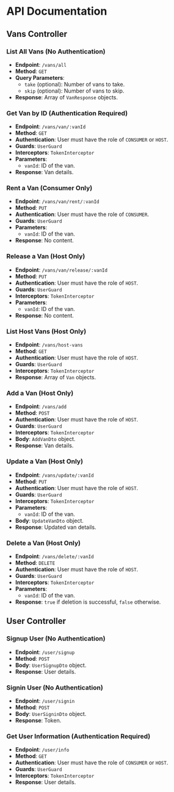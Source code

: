# API Documentation

## Vans Controller

### List All Vans (No Authentication)

- **Endpoint**: `/vans/all`
- **Method**: `GET`
- **Query Parameters**:
  - `take` (optional): Number of vans to take.
  - `skip` (optional): Number of vans to skip.
- **Response**: Array of `VanResponse` objects.

### Get Van by ID (Authentication Required)

- **Endpoint**: `/vans/van/:vanId`
- **Method**: `GET`
- **Authentication**: User must have the role of `CONSUMER` or `HOST`.
- **Guards**: `UserGuard`
- **Interceptors**: `TokenInterceptor`
- **Parameters**:
  - `vanId`: ID of the van.
- **Response**: Van details.

### Rent a Van (Consumer Only)

- **Endpoint**: `/vans/van/rent/:vanId`
- **Method**: `PUT`
- **Authentication**: User must have the role of `CONSUMER`.
- **Guards**: `UserGuard`
- **Parameters**:
  - `vanId`: ID of the van.
- **Response**: No content.

### Release a Van (Host Only)

- **Endpoint**: `/vans/van/release/:vanId`
- **Method**: `PUT`
- **Authentication**: User must have the role of `HOST`.
- **Guards**: `UserGuard`
- **Interceptors**: `TokenInterceptor`
- **Parameters**:
  - `vanId`: ID of the van.
- **Response**: No content.

### List Host Vans (Host Only)

- **Endpoint**: `/vans/host-vans`
- **Method**: `GET`
- **Authentication**: User must have the role of `HOST`.
- **Guards**: `UserGuard`
- **Interceptors**: `TokenInterceptor`
- **Response**: Array of `Van` objects.

### Add a Van (Host Only)

- **Endpoint**: `/vans/add`
- **Method**: `POST`
- **Authentication**: User must have the role of `HOST`.
- **Guards**: `UserGuard`
- **Interceptors**: `TokenInterceptor`
- **Body**: `AddVanDto` object.
- **Response**: Van details.

### Update a Van (Host Only)

- **Endpoint**: `/vans/update/:vanId`
- **Method**: `PUT`
- **Authentication**: User must have the role of `HOST`.
- **Guards**: `UserGuard`
- **Interceptors**: `TokenInterceptor`
- **Parameters**:
  - `vanId`: ID of the van.
- **Body**: `UpdateVanDto` object.
- **Response**: Updated van details.

### Delete a Van (Host Only)

- **Endpoint**: `/vans/delete/:vanId`
- **Method**: `DELETE`
- **Authentication**: User must have the role of `HOST`.
- **Guards**: `UserGuard`
- **Interceptors**: `TokenInterceptor`
- **Parameters**:
  - `vanId`: ID of the van.
- **Response**: `true` if deletion is successful, `false` otherwise.

## User Controller

### Signup User (No Authentication)

- **Endpoint**: `/user/signup`
- **Method**: `POST`
- **Body**: `UserSignupDto` object.
- **Response**: User details.

### Signin User (No Authentication)

- **Endpoint**: `/user/signin`
- **Method**: `POST`
- **Body**: `UserSigninDto` object.
- **Response**: Token.

### Get User Information (Authentication Required)

- **Endpoint**: `/user/info`
- **Method**: `GET`
- **Authentication**: User must have the role of `CONSUMER` or `HOST`.
- **Guards**: `UserGuard`
- **Interceptors**: `TokenInterceptor`
- **Response**: User details.

